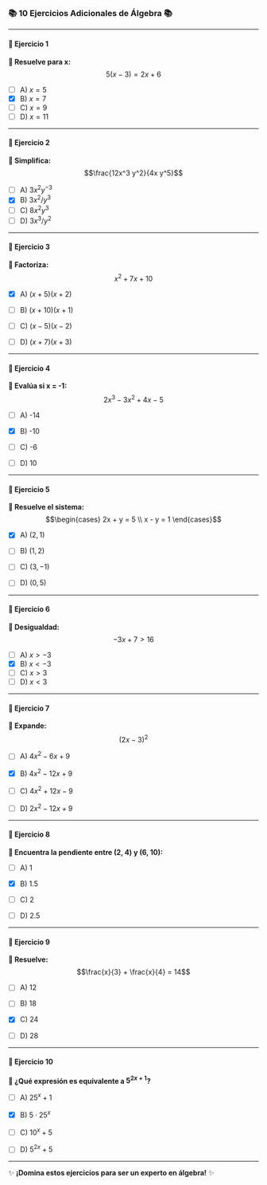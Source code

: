 ### 📚 10 Ejercicios Adicionales de Álgebra 📚

---

#### **🔢 Ejercicio 1**  
**📝 Resuelve para x:**  
$$5(x - 3) = 2x + 6$$  

- [ ] A) $x = 5$  
- [x] B) $x = 7$  
- [ ] C) $x = 9$  
- [ ] D) $x = 11$  

---

#### **🔢 Ejercicio 2**  
**📝 Simplifica:**  
$$\frac{12x^3 y^2}{4x y^5}$$  

- [ ] A) $3x^2 y^{-3}$  
- [x] B) $3x^2 / y^3$  
- [ ] C) $8x^2 y^3$  
- [ ] D) $3x^3 / y^2$  

---

#### **🔢 Ejercicio 3**  
**📝 Factoriza:**  
$$x^2 + 7x + 10$$  

- [x] A) $(x + 5)(x + 2)$  
- [ ] B) $(x + 10)(x + 1)$  
- [ ] C) $(x - 5)(x - 2)$  
- [ ] D) $(x + 7)(x + 3)$  


---

#### **🔢 Ejercicio 4**  
**📝 Evalúa si x = -1:**  
$$2x^3 - 3x^2 + 4x - 5$$  

- [ ] A) -14  
- [x] B) -10  
- [ ] C) -6  
- [ ] D) 10  


---

#### **🔢 Ejercicio 5**  
**📝 Resuelve el sistema:**  
$$\begin{cases} 2x + y = 5 \\ x - y = 1 \end{cases}$$  

- [x] A) $(2, 1)$  
- [ ] B) $(1, 2)$  
- [ ] C) $(3, -1)$  
- [ ] D) $(0, 5)$  


---

#### **🔢 Ejercicio 6**  
**📝 Desigualdad:**  
$$-3x + 7 > 16$$  

- [ ] A) $x > -3$  
- [x] B) $x < -3$  
- [ ] C) $x > 3$  
- [ ] D) $x < 3$  

---

#### **🔢 Ejercicio 7**  
**📝 Expande:**  
$$(2x - 3)^2$$  

- [ ] A) $4x^2 - 6x + 9$  
- [x] B) $4x^2 - 12x + 9$  
- [ ] C) $4x^2 + 12x - 9$  
- [ ] D) $2x^2 - 12x + 9$  


---

#### **🔢 Ejercicio 8**  
**📝 Encuentra la pendiente entre (2, 4) y (6, 10):**  

- [ ] A) 1  
- [x] B) 1.5  
- [ ] C) 2  
- [ ] D) 2.5  


---

#### **🔢 Ejercicio 9**  
**📝 Resuelve:**  
$$\frac{x}{3} + \frac{x}{4} = 14$$  

- [ ] A) 12  
- [ ] B) 18  
- [x] C) 24  
- [ ] D) 28  


---

#### **🔢 Ejercicio 10**  
**📝 ¿Qué expresión es equivalente a $5^{2x + 1}$?**  

- [ ] A) $25^x + 1$  
- [x] B) $5 \cdot 25^x$  
- [ ] C) $10^x + 5$  
- [ ] D) $5^{2x} + 5$  


---

✨ **¡Domina estos ejercicios para ser un experto en álgebra!** ✨
